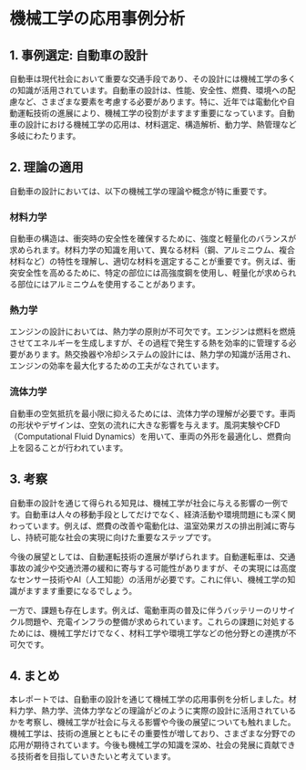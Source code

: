 # 機械工学の応用事例分析

## 1. 事例選定: 自動車の設計

自動車は現代社会において重要な交通手段であり、その設計には機械工学の多くの知識が活用されています。自動車の設計は、性能、安全性、燃費、環境への配慮など、さまざまな要素を考慮する必要があります。特に、近年では電動化や自動運転技術の進展により、機械工学の役割がますます重要になっています。自動車の設計における機械工学の応用は、材料選定、構造解析、動力学、熱管理など多岐にわたります。

## 2. 理論の適用

自動車の設計においては、以下の機械工学の理論や概念が特に重要です。

### 材料力学

自動車の構造は、衝突時の安全性を確保するために、強度と軽量化のバランスが求められます。材料力学の知識を用いて、異なる材料（鋼、アルミニウム、複合材料など）の特性を理解し、適切な材料を選定することが重要です。例えば、衝突安全性を高めるために、特定の部位には高強度鋼を使用し、軽量化が求められる部位にはアルミニウムを使用することがあります。

### 熱力学

エンジンの設計においては、熱力学の原則が不可欠です。エンジンは燃料を燃焼させてエネルギーを生成しますが、その過程で発生する熱を効率的に管理する必要があります。熱交換器や冷却システムの設計には、熱力学の知識が活用され、エンジンの効率を最大化するための工夫がなされています。

### 流体力学

自動車の空気抵抗を最小限に抑えるためには、流体力学の理解が必要です。車両の形状やデザインは、空気の流れに大きな影響を与えます。風洞実験やCFD（Computational Fluid Dynamics）を用いて、車両の外形を最適化し、燃費向上を図ることが行われています。

## 3. 考察

自動車の設計を通じて得られる知見は、機械工学が社会に与える影響の一例です。自動車は人々の移動手段としてだけでなく、経済活動や環境問題にも深く関わっています。例えば、燃費の改善や電動化は、温室効果ガスの排出削減に寄与し、持続可能な社会の実現に向けた重要なステップです。

今後の展望としては、自動運転技術の進展が挙げられます。自動運転車は、交通事故の減少や交通渋滞の緩和に寄与する可能性がありますが、その実現には高度なセンサー技術やAI（人工知能）の活用が必要です。これに伴い、機械工学の知識がますます重要になるでしょう。

一方で、課題も存在します。例えば、電動車両の普及に伴うバッテリーのリサイクル問題や、充電インフラの整備が求められています。これらの課題に対処するためには、機械工学だけでなく、材料工学や環境工学などの他分野との連携が不可欠です。

## 4. まとめ

本レポートでは、自動車の設計を通じて機械工学の応用事例を分析しました。材料力学、熱力学、流体力学などの理論がどのように実際の設計に活用されているかを考察し、機械工学が社会に与える影響や今後の展望についても触れました。機械工学は、技術の進展とともにその重要性が増しており、さまざまな分野での応用が期待されています。今後も機械工学の知識を深め、社会の発展に貢献できる技術者を目指していきたいと考えています。